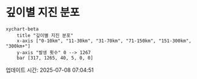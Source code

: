 # 깊이별 지진 분포

```mermaid
xychart-beta
    title "깊이별 지진 분포"
    x-axis ["0-10km", "11-30km", "31-70km", "71-150km", "151-300km", "300km+"]
    y-axis "발생 횟수" 0 --> 1267
    bar [317, 1265, 40, 5, 0, 0]
```

업데이트 시간: 2025-07-08 07:04:51
